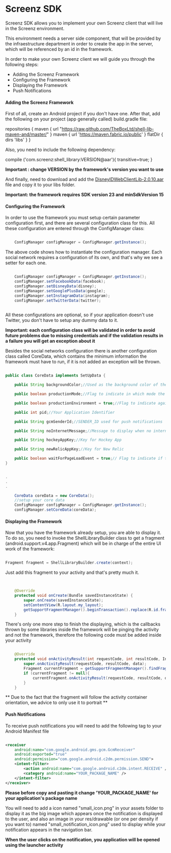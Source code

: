 # Screenz SDK

Screenz SDK allows you to implement your own Screenz client that will live in the Screenz environment.

This environment needs a server side component, that will be provided by the infraestructure department in order to create the app in the server, which will be referenced by an id in the framework.

In order to make your own Screenz client we will guide you through the following steps:
  - Adding the Screenz Framework
  - Configuring the Framework
  - Displaying the Framework
  - Push Notifications

#### Adding the Screenz Framework

First of all, create an Android project if you don't have one. After that, add the following on your project (app generally called) build.gradle file:

repositories {
    maven {
        url "https://raw.github.com/TheBoxLtd/shell-lib-maven-and/master/"
    }
    maven { url 'https://maven.fabric.io/public' }
    flatDir {
        dirs 'libs'
    }
}

Also, you need to include the following dependency:

compile ('com.screenz:shell_library:VERSION@aar'){
    transitive=true;
}

**Important : change VERSION by the framework's version you want to use**
 
And finally, need to download and add the [DisneyIDWebClientLib-2.0.10.aar](sample/libs/DisneyIDWebClientLib-2.0.10.aar) file and copy it
to your libs folder.

**Important: the framework requires SDK version 23 and minSdkVersion 15**

#### Configuring the Framework

In order to use the framework you must setup certain parameter configuration first, and there are several configuration class for this.
All these configuration are entered through the ConfigManager class:

```Java

    ConfigManager configManager = ConfigManager.getInstance();

```

The above code shows how to instantiate the configuration manager. Each social network
requires a configuration of its own, and that's why we see a setter for each one. 


```Java

    ConfigManager configManager = ConfigManager.getInstance();
    configManager.setFacebookData(facebook);
    configManager.setDisneyData(disney);
    configManager.setGooglePlusData(google);
    configManager.setInstagramData(instagram);
    configManager.setTwitterData(twitter);
    
```
All these configurations are optional, so if your application doesn't use Twitter, you don't have to setup any dummy data to it.


**Important: each configuration class will be validated in order to avoid future problems due to missing credentials and if the
validation results in a failure you will get an exception about it**


Besides the social networks configuration there is another configuration class called CoreData, which contains the minimum information
the framework must have to run, if it is not added an exception will be thrown.
 
```Java

public class CoreData implements SetUpData {

    public String backgroundColor;//Used as the background color of the webview while loading

    public boolean productionMode;//Flag to indicate in which mode the framework must run

    public boolean productionEnvironment = true;//Flag to indicate against which environment the framework must run. True by default

    public int pid;//Your Application Identifier

    public String gcmSenderId;//SENDER_ID used for push notifications

    public String noInternetMessage;//Message to display when no internet access

    public String hockeyAppKey;//Key for Hockey App

    public String newRelicAppKey;//Key for New Relic

    public boolean waitForPageLoadEvent = true;// Flag to indicate if the framework will wait for a page load event while playing the dynamic splash. True by default.
}


.
.
.

    CoreData coreData = new CoreData();
    //setup your core data
    ConfigManager configManager = ConfigManager.getInstance();
    configManager.setCoreData(coreData);

```


#### Displaying the Framework

Now that you have the framework already setup, you are able to display it. To do so, you need to invoke
the ShellLibraryBuilder class to get a fragment (android.support.v4.app.Fragment) which will be in charge of the entire UI work of the framework:

```Java

Fragment fragment = ShellLibraryBuilder.create(context);


```

Just add this fragment to your activity and that's pretty much it.

```Java


    @Override
    protected void onCreate(Bundle savedInstanceState) {
        super.onCreate(savedInstanceState);
        setContentView(R.layout.my_layout);
        getSupportFragmentManager().beginTransaction().replace(R.id.fragment_container, ShellLibraryBuilder.create(this)).commit();
    }

```

There's only one more step to finish the displaying, which is the callbacks thrown by some libraries inside the framework will be pinging
the activity and not the framework, therefore the following code must be added inside your activity

```Java

    @Override
    protected void onActivityResult(int requestCode, int resultCode, Intent data) {
        super.onActivityResult(requestCode, resultCode, data);
        Fragment currentFragment = getSupportFragmentManager().findFragmentById(R.id.fragment_container);
        if (currentFragment != null){
            currentFragment.onActivityResult(requestCode, resultCode, data);
        }
    }


```

** Due to the fact that the fragment will follow the activity container orientation, we advice to only use it to portrait **

#### Push Notifications

To receive push notifications you will need to add the following tag to your Android Manifest file


```xml

<receiver
    android:name="com.google.android.gms.gcm.GcmReceiver"
    android:exported="true"
    android:permission="com.google.android.c2dm.permission.SEND">
    <intent-filter>
        <action android:name="com.google.android.c2dm.intent.RECEIVE" />
        <category android:name="YOUR_PACKAGE_NAME" />
    </intent-filter>
</receiver>

```

**Please before copy and pasting it change 'YOUR_PACKAGE_NAME' for your application's package name**

You will need to add a icon named "small_icon.png" in your assets folder to display it as the big image which appears once the notification is displayed to the user,
and also an image in your res/drawable (or one per density if you want to) named "small_notification_icon.png" used to display while your notification appears in the navigation bar.


**When the user clicks on the notification, you application will be opened using the launcher activity**


